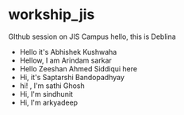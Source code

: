 # workship_jis
GIthub session on JIS Campus
hello, this is Deblina
- Hello it's Abhishek Kushwaha 
- Hellow, I am Arindam sarkar
- Hello Zeeshan Ahmed Siddiqui here
- Hi, it's Saptarshi Bandopadhyay
- hi! , I'm sathi Ghosh
- Hi, I'm sindhunit
- Hi, I'm arkyadeep
